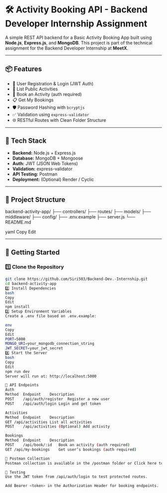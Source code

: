 # 🛠️ Activity Booking API - Backend Developer Internship Assignment

A simple REST API backend for a Basic Activity Booking App built using **Node.js**, **Express.js**, and **MongoDB**. This project is part of the technical assignment for the Backend Developer Internship at **MeetX**.

---

## 📦 Features

- 👤 User Registration & Login (JWT Auth)
- 📅 List Public Activities
- 📝 Book an Activity (auth required)
- 📋 Get My Bookings
- 🛡️ Password Hashing with `bcryptjs`
- ✅ Validation using `express-validator`
- 🌐 RESTful Routes with Clean Folder Structure

---

## 🧰 Tech Stack

- **Backend:** Node.js + Express.js
- **Database:** MongoDB + Mongoose
- **Auth:** JWT (JSON Web Tokens)
- **Validation:** express-validator
- **API Testing:** Postman
- **Deployment:** (Optional) Render / Cyclic

---

## 📁 Project Structure

backend-activity-app/
├── controllers/
├── routes/
├── models/
├── middleware/
├── config/
├── .env.example
├── server.js
└── README.md

yaml
Copy
Edit

---

## 🚀 Getting Started

### 1️⃣ Clone the Repository

```bash
git clone https://github.com/Siri503/Backend-Dev.-Internship.git
cd backend-activity-app
2️⃣ Install Dependencies
bash
Copy
Edit
npm install
3️⃣ Setup Environment Variables
Create a .env file based on .env.example:

env
Copy
Edit
PORT=5000
MONGO_URI=your_mongodb_connection_string
JWT_SECRET=your_jwt_secret
4️⃣ Start the Server
bash
Copy
Edit
npm run dev
Server will run at: http://localhost:5000

🔐 API Endpoints
Auth
Method	Endpoint	Description
POST	/api/auth/register	Register a new user
POST	/api/auth/login	Login and get token

Activities
Method	Endpoint	Description
GET	/api/activities	List all activities
POST	/api/activities	(Optional) Add activity

Bookings
Method	Endpoint	Description
POST	/api/book/:id	Book an activity (auth required)
GET	/api/my-bookings	Get user’s bookings (auth required)

📮 Postman Collection
Postman collection is available in the /postman folder or Click here to download.

🧪 Testing
Use the JWT token from /api/auth/login to test protected routes.

Add Bearer <token> in the Authorization Header for booking endpoints.

